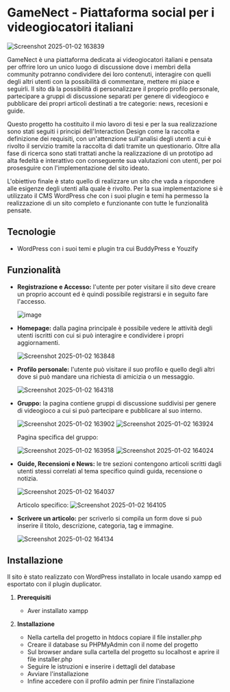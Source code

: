 # GameNect - Piattaforma social per i videogiocatori italiani

![Screenshot 2025-01-02 163839](https://github.com/user-attachments/assets/a634b617-6515-4805-95e4-e379072aad4f)

GameNect è una piattaforma dedicata ai videogiocatori italiani e pensata per offrire loro un unico luogo di discussione dove i membri della community potranno condividere dei loro contenuti, interagire con quelli degli altri utenti con la possibilità di commentare, mettere mi piace e seguirli. Il sito dà la possibilità di personalizzare il proprio profilo personale, partecipare a gruppi di discussione separati per genere di videogioco e pubblicare dei propri articoli destinati a tre categorie: news, recesioni e guide.

Questo progetto ha costituito il mio lavoro di tesi e per la sua realizzazione sono stati seguiti i principi dell'Interaction Design come la raccolta e definizione dei requisiti, con un'attenzione sull'analisi degli utenti a cui è rivolto il servizio tramite la raccolta di dati tramite un questionario. Oltre alla fase di ricerca sono stati trattati anche la realizzazione di un prototipo ad alta fedeltà e interattivo con conseguente sua valutazioni con utenti, per poi prosesguire con l'implementazione del sito ideato.

L'obiettivo finale è stato quello di realizzare un sito che vada a rispondere alle esigenze degli utenti alla quale è rivolto. Per la sua implementazione si è utilizzato il CMS WordPress che con i suoi plugin e temi ha permesso la realizzazione di un sito completo e funzionante con tutte le funzionalità pensate.

## Tecnologie
- WordPress con i suoi temi e plugin tra cui BuddyPress e Youzify

## Funzionalità
- **Registrazione e Accesso:** l'utente per poter visitare il sito deve creare un proprio account ed è quindi possibile registrarsi e in seguito fare l'accesso.
  
  ![image](https://github.com/user-attachments/assets/448f5bd5-b26c-405d-b4b6-43e0fcbe568a)
  
- **Homepage:** dalla pagina principale è possibile vedere le attività degli utenti iscritti con cui si può interagire e condividere i propri aggiornamenti.

  ![Screenshot 2025-01-02 163848](https://github.com/user-attachments/assets/51dfd4f5-eb3d-4da2-a83d-cef1fd05bcc5)

- **Profilo personale:** l'utente può visitare il suo profilo e quello degli altri dove si può mandare una richiesta di amicizia o un messaggio.

  ![Screenshot 2025-01-02 164318](https://github.com/user-attachments/assets/437f17d4-d921-4e00-9751-8ee5b030bc86)

- **Gruppo:** la pagina contiene gruppi di discussione suddivisi per genere di videogioco a cui si può partecipare e pubblicare al suo interno.
  
  ![Screenshot 2025-01-02 163902](https://github.com/user-attachments/assets/8d462820-aad7-4bff-9043-ac6f3102502a)
  ![Screenshot 2025-01-02 163924](https://github.com/user-attachments/assets/8e8fbb82-d6e6-4a20-b680-5e904a41bfcf)

  Pagina specifica del gruppo:
  
  ![Screenshot 2025-01-02 163958](https://github.com/user-attachments/assets/2ee6ab34-91fa-438c-8faf-6045e5c0ee5a)
  ![Screenshot 2025-01-02 164024](https://github.com/user-attachments/assets/663b202d-20e1-4fd3-a7e2-65c1b89ca514)

- **Guide, Recensioni e News:** le tre sezioni contengono articoli scritti dagli utenti stessi correlati al tema specifico quindi guida, recensione o notizia.

  ![Screenshot 2025-01-02 164037](https://github.com/user-attachments/assets/2e30ca1d-438b-49a1-86ef-73c1540907e2)

  Articolo specifico:
  ![Screenshot 2025-01-02 164105](https://github.com/user-attachments/assets/c1b5a72a-3d86-4e92-80d7-041a34bde48a)


- **Scrivere un articolo:** per scriverlo si compila un form dove si può inserire il titolo, descrizione, categoria, tag e immagine.

  ![Screenshot 2025-01-02 164134](https://github.com/user-attachments/assets/0c6ae7e5-5aa3-4284-87d3-37da6a81bf90)


## Installazione
Il sito è stato realizzato con WordPress installato in locale usando xampp ed esportato con il plugin duplicator.

1. **Prerequisiti**
    - Aver installato xampp
    
2. **Installazione**
    - Nella cartella del progetto in htdocs copiare il file installer.php
    - Creare il database su PHPMyAdmin con il nome del progetto
    - Sul browser andare sulla cartella del progetto su localhost e aprire il file installer.php
    - Seguire le istruzioni e inserire i dettagli del database
    - Avviare l'installazione
    - Infine accedere con il profilo admin per finire l'installazione
